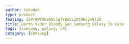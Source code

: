 ```yaml
---
author: tokodab
type: product
featimg: 1dPr6WTGbeA8c5gfYBuULy8tHNqym9TZ8
title: Darth Vader Bloody Sun Samsung Galaxy S9 Case
tags: [samsung, galaxy, s9]
category: [samsung]
---
```

